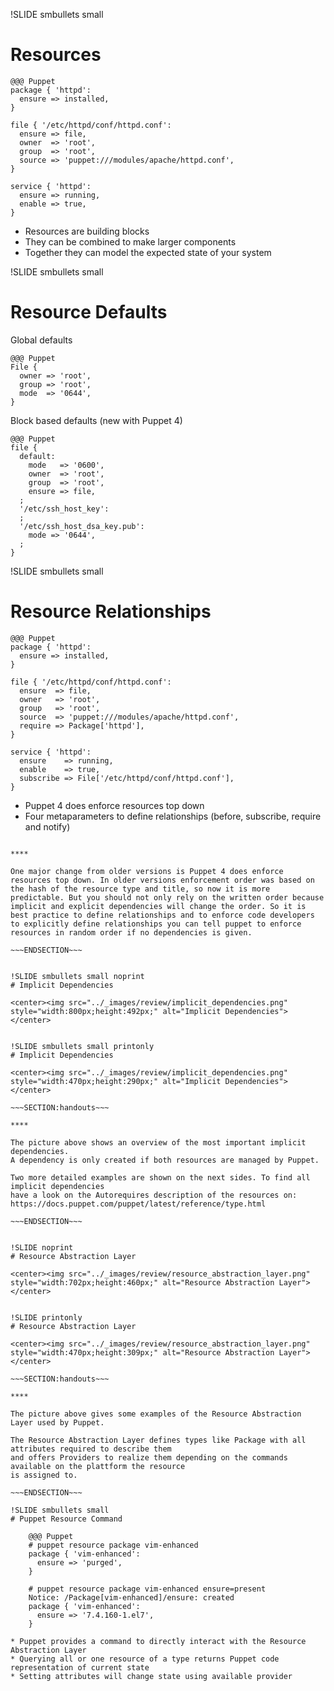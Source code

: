 !SLIDE smbullets small
# Resources

    @@@ Puppet
    package { 'httpd':
      ensure => installed,
    }

    file { '/etc/httpd/conf/httpd.conf':
      ensure => file,
      owner  => 'root',
      group  => 'root',
      source => 'puppet:///modules/apache/httpd.conf',
    }

    service { 'httpd':
      ensure => running,
      enable => true,
    }

* Resources are building blocks
* They can be combined to make larger components
* Together they can model the expected state of your system


!SLIDE smbullets small
# Resource Defaults

Global defaults

    @@@ Puppet
    File {
      owner => 'root',
      group => 'root',
      mode  => '0644',
    }

Block based defaults (new with Puppet 4)

    @@@ Puppet
    file {
      default:
        mode   => '0600',
        owner  => 'root',
        group  => 'root',
        ensure => file,
      ;
      '/etc/ssh_host_key':
      ;
      '/etc/ssh_host_dsa_key.pub':
        mode => '0644',
      ;
    }



!SLIDE smbullets small
# Resource Relationships

    @@@ Puppet
    package { 'httpd':
      ensure => installed,
    }

    file { '/etc/httpd/conf/httpd.conf':
      ensure  => file,
      owner   => 'root',
      group   => 'root',
      source  => 'puppet:///modules/apache/httpd.conf',
      require => Package['httpd'],
    }

    service { 'httpd':
      ensure    => running,
      enable    => true,
      subscribe => File['/etc/httpd/conf/httpd.conf'],
    }

* Puppet 4 does enforce resources top down
* Four metaparameters to define relationships (before, subscribe, require and notify)

~~~SECTION:handouts~~~

****

One major change from older versions is Puppet 4 does enforce resources top down. In older versions enforcement order was based on
the hash of the resource type and title, so now it is more predictable. But you should not only rely on the written order because
implicit and explicit dependencies will change the order. So it is best practice to define relationships and to enforce code developers
to explicitly define relationships you can tell puppet to enforce resources in random order if no dependencies is given.

~~~ENDSECTION~~~


!SLIDE smbullets small noprint
# Implicit Dependencies

<center><img src="../_images/review/implicit_dependencies.png" style="width:800px;height:492px;" alt="Implicit Dependencies"></center>


!SLIDE smbullets small printonly
# Implicit Dependencies

<center><img src="../_images/review/implicit_dependencies.png" style="width:470px;height:290px;" alt="Implicit Dependencies"></center>

~~~SECTION:handouts~~~

****

The picture above shows an overview of the most important implicit dependencies.
A dependency is only created if both resources are managed by Puppet.

Two more detailed examples are shown on the next sides. To find all implicit dependencies
have a look on the Autorequires description of the resources on:
https://docs.puppet.com/puppet/latest/reference/type.html

~~~ENDSECTION~~~


!SLIDE noprint
# Resource Abstraction Layer

<center><img src="../_images/review/resource_abstraction_layer.png" style="width:702px;height:460px;" alt="Resource Abstraction Layer"></center>


!SLIDE printonly
# Resource Abstraction Layer

<center><img src="../_images/review/resource_abstraction_layer.png" style="width:470px;height:309px;" alt="Resource Abstraction Layer"></center>

~~~SECTION:handouts~~~

****

The picture above gives some examples of the Resource Abstraction Layer used by Puppet.

The Resource Abstraction Layer defines types like Package with all attributes required to describe them
and offers Providers to realize them depending on the commands available on the plattform the resource
is assigned to.

~~~ENDSECTION~~~

!SLIDE smbullets small
# Puppet Resource Command

    @@@ Puppet
    # puppet resource package vim-enhanced
    package { 'vim-enhanced':
      ensure => 'purged',
    }

    # puppet resource package vim-enhanced ensure=present
    Notice: /Package[vim-enhanced]/ensure: created
    package { 'vim-enhanced':
      ensure => '7.4.160-1.el7',
    }

* Puppet provides a command to directly interact with the Resource Abstraction Layer
* Querying all or one resource of a type returns Puppet code representation of current state
* Setting attributes will change state using available provider
